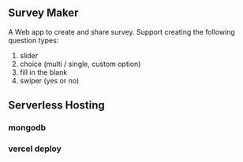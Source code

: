 ## Survey Maker

A Web app to create and share survey. Support creating the following question types:

1. slider
2. choice (multi / single, custom option)
3. fill in the blank
4. swiper (yes or no)

## Serverless Hosting

### mongodb

### vercel deploy
